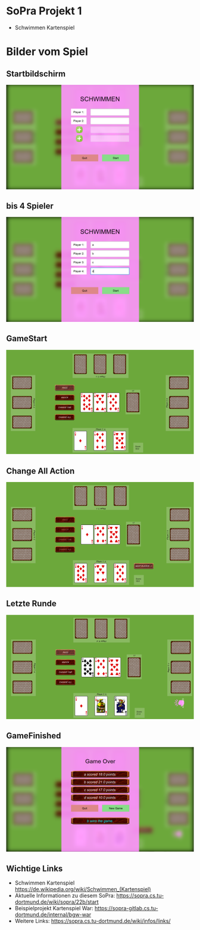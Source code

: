 # SoPra Projekt 1

* Schwimmen Kartenspiel

# Bilder vom Spiel

## Startbildschirm
![1 Image](imgs/1.PNG)
## bis 4 Spieler
![2 Image](imgs/2.PNG)
## GameStart
![3 Image](imgs/3.PNG)
## Change All Action
![4 Image](imgs/4.PNG)
## Letzte Runde
![5 Image](imgs/5.PNG)
## GameFinished
![6 Image](imgs/6.PNG)

## Wichtige Links

* Schwimmen Kartenspiel https://de.wikipedia.org/wiki/Schwimmen_(Kartenspiel)
* Aktuelle Informationen zu diesem SoPra: https://sopra.cs.tu-dortmund.de/wiki/sopra/22b/start
* Beispielprojekt Kartenspiel War: https://sopra-gitlab.cs.tu-dortmund.de/internal/bgw-war
* Weitere Links: https://sopra.cs.tu-dortmund.de/wiki/infos/links/
